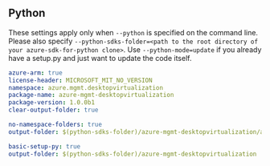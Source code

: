 ## Python

These settings apply only when `--python` is specified on the command line.
Please also specify `--python-sdks-folder=<path to the root directory of your azure-sdk-for-python clone>`.
Use `--python-mode=update` if you already have a setup.py and just want to update the code itself.

``` yaml $(python) && $(track2)
azure-arm: true
license-header: MICROSOFT_MIT_NO_VERSION
namespace: azure.mgmt.desktopvirtualization
package-name: azure-mgmt-desktopvirtualization
package-version: 1.0.0b1
clear-output-folder: true
```

``` yaml $(python) && $(python-mode) == 'update' && $(track2)
no-namespace-folders: true
output-folder: $(python-sdks-folder)/azure-mgmt-desktopvirtualization/azure/mgmt/desktopvirtualization
```
``` yaml $(python) && $(python-mode) == 'create' && $(track2)
basic-setup-py: true
output-folder: $(python-sdks-folder)/azure-mgmt-desktopvirtualization
```
